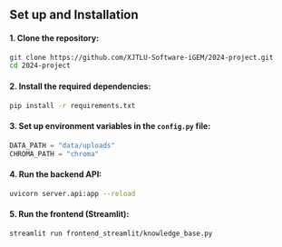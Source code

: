 ## Set up and Installation

#### 1. Clone the repository:
```bash
git clone https://github.com/XJTLU-Software-iGEM/2024-project.git
cd 2024-project
```

#### 2. Install the required dependencies:
```bash
pip install -r requirements.txt
```

#### 3. Set up environment variables in the `config.py` file:
```python
DATA_PATH = "data/uploads"
CHROMA_PATH = "chroma"
```

#### 4. Run the backend API:
```bash
uvicorn server.api:app --reload
```

#### 5. Run the frontend (Streamlit):
```bash
streamlit run frontend_streamlit/knowledge_base.py
```